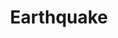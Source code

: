---
title: "Earthquake"
permalink: /spells/earthquake/
tags:
  - Spell
  - 8th Level
  - Evocation
available_for:
  - Cleric
  - Druid
  - Sorcerer
level: "8th Level"
school: "Evocation"
range: "500 ft"
area: "100 ft"
shape: "Sphere"
comp:
  - V
  - S
  - M
material: "a pinch of dirt, a piece of rock, and a lump of clay."
duration: "1 Minute"
concentration: true
description: |
  You create a seismic disturbance at a point on the ground that you can see within range. For the duration, an intense tremor rips through the ground in a 100-foot-radius circle centered on that point and shakes creatures and structures in contact with the ground in that area.

  The ground in the area becomes difficult terrain. Each creature on the ground that is concentrating must make a constitution saving throw. On a failed save, the creature's concentration is broken.

  When you cast this spell and at the end of each turn you spend concentrating on it, each creature on the ground in the area must make a dexterity saving throw. On a failed save, the creature is knocked prone.

  This spell can have additional effects depending on the terrain in the area, as determined by the GM.

  Fissures. Fissures open throughout the spell's area at the start of your next turn after you cast the spell. A total of 1d6 such fissures open in locations chosen by the GM. Each is 1d10 x 10 feet deep, 10 feet wide, and extends from one edge of the spell's area to the opposite side. A creature standing on a spot where a fissure opens must succeed on a dexterity saving throw or fall in. A creature that successfully saves moves with the fissure's edge as it opens.

  A fissure that opens beneath a structure causes it to automatically collapse (see below).

  Structures. The tremor deals 50 bludgeoning damage to any structure in contact with the ground in the area when you cast the spell and at the start of each of your turns until the spell ends. If a structure drops to 0 hit points, it collapses and potentially damages nearby creatures. A creature within half the distance of a structure's height must make a dexterity saving throw. On a failed save, the creature takes 5d6 bludgeoning damage, is knocked prone, and is buried in the rubble, requiring a DC 20 Strength (Athletics) check as an action to escape. The GM can adjust the DC higher or lower, depending on the nature of the rubble. On a successful save, the creature takes half as much damage and doesn't fall prone or become buried.
excerpt: "You create a seismic disturbance at a point on the ground that you can see within range."
source: "Basic Rules"
---